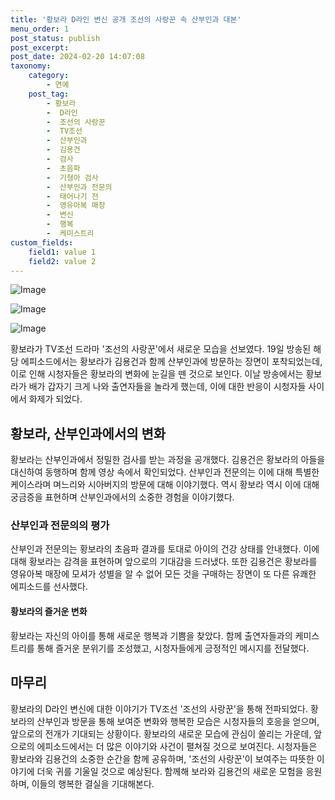 ```yaml
---
title: '황보라 D라인 변신 공개 조선의 사랑꾼 속 산부인과 대본'
menu_order: 1
post_status: publish
post_excerpt: 
post_date: 2024-02-20 14:07:08
taxonomy:
    category:
        - 연예
    post_tag:
        - 황보라
        -  D라인
        -  조선의 사랑꾼
        -  TV조선
        -  산부인과
        -  김용건
        -  검사
        -  초음파
        -  기형아 검사
        -  산부인과 전문의
        -  태어나기 전
        -  영유아복 매장
        -  변신
        -  행복
        -  케미스트리
custom_fields:
    field1: value 1
    field2: value 2
---
```


![Image](https://ssl.pstatic.net/mimgnews/image/311/2024/02/20/0001693653_001_20240220071301317.jpg?type=w540)

![Image](https://mimgnews.pstatic.net/image/311/2024/02/20/0001693653_002_20240220071301380.jpg?type=w540)

![Image](https://ssl.pstatic.net/mimgnews/image/311/2024/02/20/0001693653_003_20240220071301462.jpg?type=w540)

황보라가 TV조선 드라마 '조선의 사랑꾼'에서 새로운 모습을 선보였다. 19일 방송된 해당 에피소드에서는 황보라가 김용건과 함께 산부인과에 방문하는 장면이 포착되었는데, 이로 인해 시청자들은 황보라의 변화에 눈길을 뗀 것으로 보인다. 이날 방송에서는 황보라가 배가 갑자기 크게 나와 출연자들을 놀라게 했는데, 이에 대한 반응이 시청자들 사이에서 화제가 되었다.
## 황보라, 산부인과에서의 변화
황보라는 산부인과에서 정밀한 검사를 받는 과정을 공개했다. 김용건은 황보라의 아들을 대신하여 동행하며 함께 영상 속에서 확인되었다. 산부인과 전문의는 이에 대해 특별한 케이스라며 며느리와 시아버지의 방문에 대해 이야기했다. 역시 황보라 역시 이에 대해 궁금증을 표현하며 산부인과에서의 소중한 경험을 이야기했다.
### 산부인과 전문의의 평가
산부인과 전문의는 황보라의 초음파 결과를 토대로 아이의 건강 상태를 안내했다. 이에 대해 황보라는 감격을 표현하며 앞으로의 기대감을 드러냈다. 또한 김용건은 황보라를 영유아복 매장에 모셔가 성별을 알 수 없어 모든 것을 구매하는 장면이 또 다른 유쾌한 에피소드를 선사했다.
#### 황보라의 즐거운 변화
황보라는 자신의 아이를 통해 새로운 행복과 기쁨을 찾았다. 함께 출연자들과의 케미스트리를 통해 즐거운 분위기를 조성했고, 시청자들에게 긍정적인 메시지를 전달했다.
## 마무리
황보라의 D라인 변신에 대한 이야기가 TV조선 '조선의 사랑꾼'을 통해 전파되었다. 황보라의 산부인과 방문을 통해 보여준 변화와 행복한 모습은 시청자들의 호응을 얻으며, 앞으로의 전개가 기대되는 상황이다. 황보라의 새로운 모습에 관심이 쏠리는 가운데, 앞으로의 에피소드에서는 더 많은 이야기와 사건이 펼쳐질 것으로 보여진다. 시청자들은 황보라와 김용건의 소중한 순간을 함께 공유하며, '조선의 사랑꾼'이 보여주는 따뜻한 이야기에 더욱 귀를 기울일 것으로 예상된다. 함께해 보라와 김용건의 새로운 모험을 응원하며, 이들의 행복한 결실을 기대해본다.
